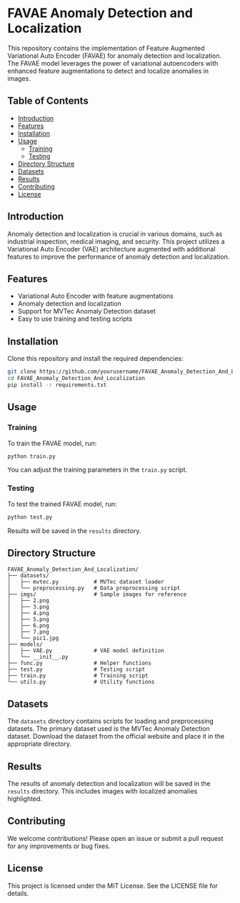 # FAVAE Anomaly Detection and Localization

This repository contains the implementation of Feature Augmented Variational Auto Encoder (FAVAE) for anomaly detection and localization. The FAVAE model leverages the power of variational autoencoders with enhanced feature augmentations to detect and localize anomalies in images.

## Table of Contents
- [Introduction](#introduction)
- [Features](#features)
- [Installation](#installation)
- [Usage](#usage)
  - [Training](#training)
  - [Testing](#testing)
- [Directory Structure](#directory-structure)
- [Datasets](#datasets)
- [Results](#results)
- [Contributing](#contributing)
- [License](#license)

## Introduction

Anomaly detection and localization is crucial in various domains, such as industrial inspection, medical imaging, and security. This project utilizes a Variational Auto Encoder (VAE) architecture augmented with additional features to improve the performance of anomaly detection and localization.

## Features

- Variational Auto Encoder with feature augmentations
- Anomaly detection and localization
- Support for MVTec Anomaly Detection dataset
- Easy to use training and testing scripts

## Installation

Clone this repository and install the required dependencies:

```bash
git clone https://github.com/yourusername/FAVAE_Anomaly_Detection_And_Localization.git
cd FAVAE_Anomaly_Detection_And_Localization
pip install -r requirements.txt
```

## Usage

### Training

To train the FAVAE model, run:

```bash
python train.py
```

You can adjust the training parameters in the `train.py` script.

### Testing

To test the trained FAVAE model, run:

```bash
python test.py
```

Results will be saved in the `results` directory.

## Directory Structure

```
FAVAE_Anomaly_Detection_And_Localization/
├── datasets/
│   ├── mvtec.py           # MVTec dataset loader
│   └── preprocessing.py   # Data preprocessing script
├── imgs/                  # Sample images for reference
│   ├── 2.png
│   ├── 3.png
│   ├── 4.png
│   ├── 5.png
│   ├── 6.png
│   ├── 7.png
│   └── pic1.jpg
├── models/
│   ├── VAE.py             # VAE model definition
│   └── __init__.py
├── func.py                # Helper functions
├── test.py                # Testing script
├── train.py               # Training script
└── utils.py               # Utility functions
```

## Datasets

The `datasets` directory contains scripts for loading and preprocessing datasets. The primary dataset used is the MVTec Anomaly Detection dataset. Download the dataset from the official website and place it in the appropriate directory.

## Results

The results of anomaly detection and localization will be saved in the `results` directory. This includes images with localized anomalies highlighted.

## Contributing

We welcome contributions! Please open an issue or submit a pull request for any improvements or bug fixes.

## License

This project is licensed under the MIT License. See the LICENSE file for details.
